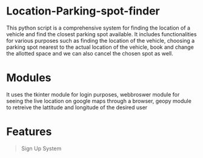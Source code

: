# Location-Parking-spot-finder
This python script is a comprehensive system for finding the location of a vehicle and find the closest parking spot available. It includes functionalities for various purposes such as finding the location of the vehicle, choosing a parking spot nearest to the actual location of the vehicle, book and change the allotted space and we can also cancel the chosen spot as well.
# Modules
It uses the tkinter module for login purposes, webbroswer module for seeing the live location on google maps through a browser, geopy module to retreive the lattitude and longitude of the desired user
# Features
>Sign Up System 

